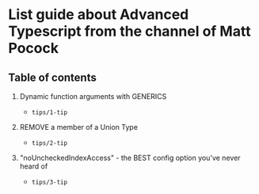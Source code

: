 # List guide about Advanced Typescript from the channel of Matt Pocock

## Table of contents

1. Dynamic function arguments with GENERICS

   - `tips/1-tip`

2. REMOVE a member of a Union Type

   - `tips/2-tip`

3. "noUncheckedIndexAccess" - the BEST config option you've never heard of

   - `tips/3-tip`
